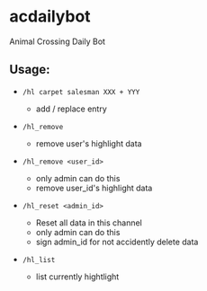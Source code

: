 # acdailybot
Animal Crossing Daily Bot


## Usage:

- ```/hl carpet salesman XXX + YYY```
    - add / replace entry

- ```/hl_remove```
    - remove user's highlight data

- ```/hl_remove <user_id>```
    - only admin can do this
    - remove user_id's highlight data

- ```/hl_reset <admin_id>```
    - Reset all data in this channel
    - only admin can do this
    - sign admin_id for not accidently delete data

- ```/hl_list```
    - list currently hightlight

